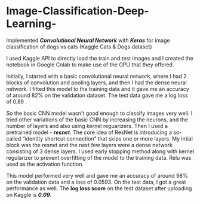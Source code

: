 # Image-Classification-Deep-Learning-
Implemented ***Convolutional Neural Network*** with ***Keras*** for image classification of dogs vs cats (Kaggle Cats &amp; Dogs dataset)

I used Kaggle API to directly load the train and test images and I created the notebook in Google Colab to make use of the GPU that they offered.

Initially, I started with a basic convolutional neural network, where I had 2 blocks of convolution and pooling layers, and then I had the dense neural network. I fitted this model to tha training data and it gave me an accuracy of around 82% on the validation dataset. The test data gave me a log loss of 0.89 .

So the basic CNN model wasn't good enough to classify images very well. I tried other variations of the basic CNN by increasing the neurons, and the number of layers and also using kernel reguarizers. Then I used a pretrained model - ***resnet***. The core idea of ResNet is introducing a so-called “identity shortcut connection” that skips one or more layers. My intial block was the resnet and the next few layers were a dense network consisting of 3 dense layers. I used early stopping method along with kernel regularizer to prevent overfitting of the model to the training data. Relu was used as the activation function.

This model performed very well and gave me an accuracy of around 98% on the validation data and a loss of 0.0593. On the test data, I got a great performance as well. The **log loss score** on the test dataset after uploading on Kaggle is ***0.09***.

